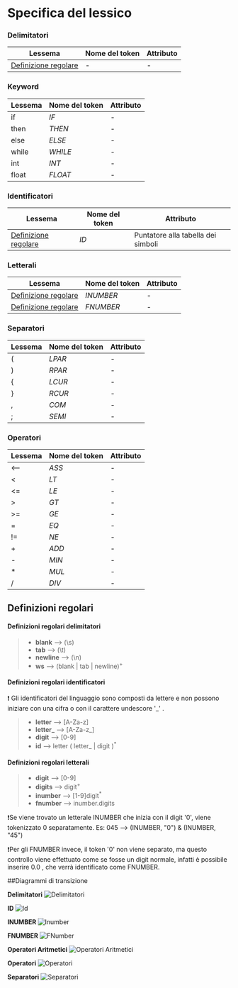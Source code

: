 # Specifica del lessico

### Delimitatori
| Lessema                                                    | Nome del token | Attributo      |
|------------------------------------------------------------|----------------|----------------|
| [Definizione regolare](#definizioni-regolari-delimitatori) | -              | -              |



### Keyword
| Lessema | Nome del token | Attributo |
|---------|----------------|-----------|
| if      | *IF*           | -         |
| then    | *THEN*         | -         |
| else    | *ELSE*         | -         |
| while   | *WHILE*        | -         |
| int     | *INT*          | -         |
| float   | *FLOAT*        | -         |


### Identificatori
| Lessema                                                      | Nome del token | Attributo                          |
|--------------------------------------------------------------|----------------|------------------------------------|
| [Definizione regolare](#definizioni-regolari-identificatori) | *ID*           | Puntatore alla tabella dei simboli |


### Letterali
| Lessema                                                 | Nome del token | Attributo |
|---------------------------------------------------------|----------------|-----------|
| [Definizione regolare](#definizioni-regolari-letterali) | *INUMBER*      | -         |
| [Definizione regolare](#definizioni-regolari-letterali)   | *FNUMBER*      | -         |


### Separatori
| Lessema | Nome del token | Attributo |
|---------|-------------|-----------|
| (       | *LPAR*      | -         |
| )       | *RPAR*      | -         |
| {       | *LCUR*      | -         |
| }       | *RCUR*      | -         |
| ,       | *COM*       | -         |
| ;       | *SEMI*      | -         |



### Operatori

| Lessema | Nome del token | Attributo |
|---------|----------------|-----------|
| <--     | *ASS*          | -         |
| <       | *LT*           | -         |
| <=      | *LE*           | -         |
| \>      | *GT*           | -         |
| \>=     | *GE*           | -         |
| =       | *EQ*           | -         |
| !=      | *NE*           | -         |
| +       | *ADD*          | -         |
| -       | *MIN*          | -         |
| *       | *MUL*          | -         |
| /       | *DIV*          | -         |


## Definizioni regolari

####  Definizioni regolari delimitatori

>* **blank** --> (\s)
>* **tab** --> (\t)
>* **newline** --> (\n)
>* **ws** --> (blank | tab | newline)<sup>+</sup>


####  Definizioni regolari identificatori

❗ Gli identificatori del linguaggio sono composti da lettere e non possono iniziare con una cifra o con il carattere undescore '_' .

>* **letter** --> [A-Za-z]
>* **letter_** --> [A-Za-z_]
>* **digit** --> [0-9]
>* **id** --> letter ( letter_ | digit )<sup>*</sup>

####  Definizioni regolari letterali

>* **digit** --> [0-9]
>* **digits** --> digit<sup>+</sup>
>* **inumber** --> [1-9]digit<sup>*</sup>
>* **fnumber** --> inumber.digits


❗Se viene trovato un letterale INUMBER che inizia con il digit '0', viene tokenizzato 0 separatamente.
Es:
045 --> (INUMBER, "0") & (INUMBER, "45")

❗Per gli FNUMBER invece, il token '0' non viene separato, ma questo controllo viene effettuato come se fosse un digit normale,
infatti è possibile inserire 0.0 , che verrà identificato come FNUMBER.


##Diagrammi di transizione

**Delimitatori**
<img alt="Delimitatori" src="./res/Delimitatori.png"/>

**ID**
<img alt="Id" src="./res/Id.png"/>

**INUMBER**
<img alt="Inumber" src="./res/Inumber.png"/>

**FNUMBER**
<img alt="FNumber" src="./res/Fnumber.png"/>

**Operatori Aritmetici**
<img alt="Operatori Aritmetici" src="./res/operatori_aritmetici.png"/>

**Operatori**
<img alt="Operatori" src="./res/operator.png"/>

**Separatori**
<img alt="Separatori" src="./res/separatori.png"/>



    





